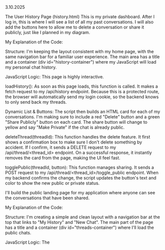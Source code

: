 3.10.2025 

The User History Page (history.html)
This is my private dashboard. After I log in, this is where I will see a list of all my past conversations. I will also add the buttons here to allow me to delete a conversation or share it publicly, just like I planned in my diagram.

My Explanation of the Code:

Structure: I'm keeping the layout consistent with my home page, with the same navigation bar for a familiar user experience. The main area has a title and a container (div id="history-container") where my JavaScript will load my personal chat history.

JavaScript Logic: This page is highly interactive.

loadHistory(): As soon as this page loads, this function is called. It makes a fetch request to my /api/history endpoint. Because this is a protected route, the browser will automatically send my login cookie, so the backend knows to only send back my threads.

Dynamic List & Buttons: The script then builds an HTML card for each of my conversations. I'm making sure to include a red "Delete" button and a green "Share Publicly" button on each card. The share button will change to yellow and say "Make Private" if the chat is already public.

deleteThread(threadId): This function handles the delete feature. It first shows a confirmation box to make sure I don't delete something by accident. If I confirm, it sends a DELETE request to my /api/thread/<thread_id> endpoint. On a successful response, it instantly removes the card from the page, making the UI feel fast.

togglePublic(threadId, button): This function manages sharing. It sends a POST request to my /api/thread/<thread_id>/toggle_public endpoint. When my backend confirms the change, the script updates the button's text and color to show the new public or private status.

I'll build the public landing page for my application where anyone can see the conversations that have been shared.

My Explanation of the Code:

Structure: I'm creating a simple and clean layout with a navigation bar at the top that links to "My History" and "New Chat". The main part of the page has a title and a container (div id="threads-container") where I'll load the public chats.

JavaScript Logic: The <script> tag at the bottom is the engine of this page. When the page loads (DOMContentLoaded), it will automatically make a fetch call to my /api/public_threads endpoint. It will then dynamically build an HTML card for each public conversation it receives from the server, showing the title, author, and date. This makes the page feel live and interactive.

My Action:
I will now create a new file named home.html inside my axiom-app/templates folder and add the following code.


My Step-by-Step Implementation Plan
My goal is to build out the full user experience from my diagram. This means creating new pages for public chats and my private history, and adding more features to the chat page itself. This requires a major update to my app.py file to handle the new logic and the creation of new HTML files for the frontend.

Step 1: Upgrading My Backend (app.py)
First, I need to update my main application file, app.py, to support all the new features.

My Explanation of the Changes:

New HTML Page Routes: My application needs to know how to serve the new pages. I'll add routes like /home, /history, and /chat/<thread_id> that will render the corresponding HTML templates. I'll also add routes for the login and signup pages so users don't just see a JSON error if they aren't logged in.

Enhanced API Endpoints: To power these new pages, I need new API endpoints. I will create:

GET /api/public_threads: This will fetch all conversations that users have marked as public, which is exactly what my "home page" needs.

GET /api/history: This will fetch all threads belonging only to the currently logged-in user for my "facts list page."

DELETE /api/thread/<thread_id>: This fulfills the requirement that "users can delete a fact/thread if they want." I'll add a security check to ensure users can only delete their own threads.

POST /api/thread/<thread_id>/toggle_public: This implements the feature where "users can make them private by clicking a button." It will flip the is_public flag in the database.

Improved User Flow: I'll update my /login API so that after a successful login, it tells the browser to redirect to the user's history page, creating a smoother experience.

My Action:
I will now replace the entire content of my axiom-app/app.py file with this new, complete version.

Step 2: Creating My Frontend Pages
Now that my backend is ready, I need to build the user interface. I'll create two new HTML files and update my existing chat.html.

My Action:
I will now create home.html and history.html in my axiom-app/templates folder and replace the content of chat.html.

Final Step: Test the Full Experience
Explanation: The database schema has changed, so my old database file is now out of date. I need to delete it so Flask can create a new one with the correct structure.

Your Action:

Stop your Flask server if it's running (Ctrl + C).

In your axiom-app folder, delete the axiom.db file.

Restart your server: python3 app.py.

Explanation: Now I can test the full user flow in my browser.

Your Action:

Go to http://127.0.0.1:5000. You should be redirected to the public home page.

Click on "My History" and you will be taken to the login page.

Sign up for a new account and then log in.

You will be redirected to your (empty) history page. Click "New Chat" to start a conversation.

After chatting, go back to your "My History" page. You will see your new conversation listed. You can now use the buttons to delete it or make it public. If you make it public, it will appear on the home page for everyone to see.



2.10.2025 
High-Level Functionalities
we will build the complete backend logic and all the necessary frontend pages to bring your diagram to life.
Explanation: This is a major update. We will completely replace your app.py with a new version that includes all the routes to serve the HTML pages (/home, /history, /chat) and the API endpoints that provide data for them. We will also create two brand-new HTML files (home.html, history.html) and significantly upgrade your chat.html to be fully interactive.

Technical Design - Database Schema
My diagram correctly identifies that the Threads table needs an is_public field to manage visibility. Your current models.py on GitHub is missing this.

25.09.2025:

Step 1: Evolving the Database for Conversations
My first action was to completely redesign the database structure to properly support multi-turn conversations.

Action Taken:
I replaced my old Fact model with two new, interconnected models: ChatThread and ChatMessage.

Rationale:

Why the change? My original single-table design was insufficient because a conversation is more than one request and response; it's a collection of linked messages. Storing each message as an independent "fact" would make it impossible to retrieve a coherent conversation history.

Why a ChatThread table? This table acts as a container. Each time a user starts a new conversation, a new thread is created and linked to their user_id. This was a core requirement and allows me to group all related messages logically.

Why a ChatMessage table? This table stores every individual message from both the user and the assistant. Crucially, each message has a thread_id, which links it back to its parent conversation. This structure makes it simple and efficient to query the database for the complete history of any given chat.

Step 2: Rebuilding the Backend for a Conversational Flow
With the new database structure in place, I rewrote the core application logic in app.py to handle the lifecycle of a chat.

Action Taken:
I implemented three new API endpoints and integrated a token management strategy directly into the application logic.

Rationale:

Why new API endpoints? The user's interaction with a chatbot is a sequence of events. I designed the API to mirror this logical flow:

POST /api/chat/start: A user must first create a conversation thread before they can send messages.

POST /api/chat/<thread_id>/message: All subsequent messages are sent to this endpoint, ensuring they are saved to the correct conversation.

GET /api/chat/<thread_id>: This allows the user (and the application) to retrieve the full history of a specific conversation.

Why I Chose My Token Management Strategy: Preserving history is expensive, as the context sent to the AI grows with every message. I decided that for the MVP, the best balance between user experience and cost control was to limit the number of messages per thread (to 5 user questions).

This approach guarantees the highest possible quality of AI responses because the model always receives the full, untruncated context of the conversation.

It also creates a predictable upper limit on token costs for any single conversation, which is a critical consideration for a real-world application. I also added a character limit on user input as another simple safeguard against excessive token usage.

Step 3: Ensuring Reliability Through Rigorous Testing
After implementing these significant changes, I performed a full suite of tests to verify that every part of the new system works as intended.

Action Taken:
I conducted a clean-slate test by deleting the old database, restarting the server to generate the new schema, and using curl to simulate a complete user journey.

This update will address your primary goal and your chosen token-management strategy.

Key Features Implemented:

New API Endpoints: /api/chat/start, /api/chat/<thread_id>/message, and /api/chat/<thread_id>.

Full History Context: The entire chat history is fetched and prepared for the AI on every new message.

Token/Cost Management:

Conversations are limited to 5 user questions (10 total messages).

The length of a user's submitted message is limited to 1000 characters.


Rationale:

Why delete the database? My changes to models.py were a "breaking change." The new application code would not be able to read the old database structure, so starting fresh was essential to prevent errors and ensure the new ChatThread and ChatMessage tables were created correctly.

Why use curl? Without a frontend interface, curl allows me to act as the browser and directly test each API endpoint in the correct sequence. My test plan confirmed that a user can successfully sign up, log in, start a thread, exchange several messages with the AI (with the server correctly remembering the context), and retrieve the conversation history. This proves that the entire backend system is fully functional.



23.09.2025:


I'm currently focused on the models.py file, adding the ChatThread and ChatMessage tables. These will serve as the foundation for storing and managing conversation histories, a crucial step in the process. My next step will be to create a new engine.py file to handle more of the application logic.

Building Chat Functionality

I'm now integrating the chatbot API endpoints into app.py, which is going to replace the previous fact-checking mechanisms. I've designed routes for starting new chats, sending messages, and retrieving the conversation history. In addition, I will create a guide for testing the new chatbot features using curl commands. This will ensure each part of the implementation functions as expected.# 🧠 Axiom: AI-Powered Fact-Checking Platform

Building Chat Functionality

I'm now integrating the chatbot API endpoints into app.py, which is going to replace the previous fact-checking mechanisms. I've designed routes for starting new chats, sending messages, and retrieving the conversation history. In addition, I will create a guide for testing the new chatbot features using curl commands. This will ensure each part of the implementation functions as expected.\

previosly:

[![Python](https://img.shields.io/badge/python-3.8%2B-blue.svg)](https://www.python.org/downloads/release/python-380/)
[![Flask](https://img.shields.io/badge/flask-2.0+-lightgrey.svg)](https://flask.palletsprojects.com/)
[![License](https://img.shields.io/badge/license-MIT-green.svg)](LICENSE)
[![Build Status](https://img.shields.io/badge/build-passing-brightgreen.svg)]()
[![Contributions Welcome](https://img.shields.io/badge/contributions-welcome-orange.svg)](../../issues)

**Axiom** is a multimodal, AI-powered fact-checking platform designed to verify information from text and documents.  
This repository contains the complete plan and source code for the project.

🔗 **Live Demo**: [your-axiom-live-url.com](https://your-axiom-live-url.com)

---

## 📈 Project Status
- **Author**: [lukascane](https://github.com/lukascane)  
- **Start Date**: September 11, 2025  

### Progress Timeline
- **2025-09-11** → Project inception, core MVP definition, and technology stack selection  

---

## 🗺️ MVP Mind Map
A visualization of the **core components** and flow of the initial Minimum Viable Product (MVP).

---

## 👤 User Management

### Authentication
- Email & Password Registration  
- Login / Logout  

### Roles
- **Logged-in User** → Can submit checks & view private history  
- **Anonymous User** → Can submit checks, but history is not saved  

---

## 🔎 Core Feature: Multi-Modal Fact-Checking

### User Inputs (MVP Scope)
- 📝 Text / URL Paste  
- 📄 PDF Upload  

### Backend Processing Flow
1. **Content Extraction** → `PyPDF2`, `BeautifulSoup`  
2. **AI Engine - Get Evidence** → Search reliable sources via **Bing News API**  
3. **AI Engine - Generate Verdict** → Hugging Face NLI model compares text vs. evidence  

### Output to User
- ✅ Verdict (e.g., *“Largely True”*)  
- 📊 Confidence Score  
- 📚 List of Supporting Sources  

---

## 💻 User Interface (UI)

### Pages
- **Homepage** → Submission form + recent public checks  
- **History Page** → Private fact-check history for logged-in users  
- **Auth Pages** → Login & registration forms  

---

## 🗄️ Database Schema

### Table Relationships
- **USER → FACT_CHECK** *(One-to-Many)*  
  - One user can have many fact-checks  
  - `user_id` is optional (nullable) → allows anonymous submissions  

- **FACT_CHECK → SOURCE** *(One-to-Many)*  
  - One fact-check can be backed by multiple sources  
  - Each `source` links to its `fact_check`  

---

## 🚀 Technology Stack

| Category        | Technology                        |
|-----------------|-----------------------------------|
| **Backend**     | Python, Flask                     |
| **Database**    | SQLAlchemy, SQLite                |
| **Frontend**    | HTML, Jinja2, Bootstrap           |
| **AI Libraries**| Hugging Face, PyPDF2              |
| **User Auth**   | Flask-Login                       |

---

## ✨ Project Phases & Features

### Phase 1: Core MVP *(Current Focus)*
- 🔐 User Authentication (register, login, logout)  
- 📥 Unified Submission Engine (text + PDFs)  
- 🗂️ Private Fact-Check History (for logged-in users)  
- 📢 Trending Feed (recent public checks)  

### Phase 2: User Experience & Engagement *(Future)*
- 🔑 Advanced Authentication (OAuth, Google Sign-In)  
- 👤 User Profiles  
- ❤️ Social Features (like & share)  
- 💬 Commenting System  

### Phase 3: Advanced AI & Administration *(Future)*
- 🤖 AI Q&A on Documents (RAG)  
- 🛡️ Admin Dashboard  

---

## 🛠️ API Implementation

### RESTful Endpoints
- `GET /api/fact-checks` → Retrieve public fact-checks  
- `POST /api/check` → Create a new fact-check request  
- `PUT /api/fact-checks/<id>` → Update a specific fact-check  
- `DELETE /api/fact-checks/<id>` → Delete a fact-check  

### Authentication Flow
- **Sign Up** → Register with email & password  
- **Password Security** → Hash before storage  
- **Login** → Auth token issued  
- **Logout** → End session  

---

## ⚙️ Getting Started

### Prerequisites
- Python **3.8+**  
- Pip & Virtualenv  

### Installation & Setup

Clone the repository:
```bash
git clone https://github.com/lukascane/Axiom.git
cd Axiom
